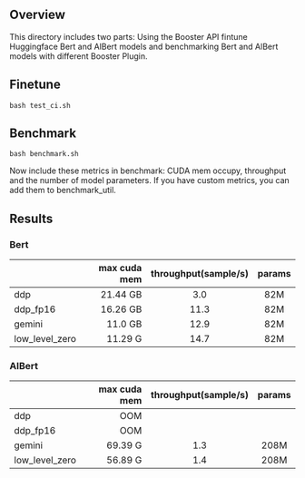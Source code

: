 ## Overview

This directory includes two parts: Using the Booster API fintune Huggingface Bert and AlBert models and benchmarking Bert and AlBert models with different Booster Plugin.

## Finetune
```
bash test_ci.sh
```

## Benchmark
```
bash benchmark.sh
```

Now include these metrics in benchmark: CUDA mem occupy, throughput and the number of model parameters. If you have custom metrics, you can add them to benchmark_util.

## Results

### Bert

|       | max cuda mem | throughput(sample/s) | params |
| :-----| -----------: | :--------: | :----: |
| ddp | 21.44 GB | 3.0 | 82M |
| ddp_fp16 | 16.26 GB | 11.3 | 82M |
| gemini | 11.0 GB | 12.9 | 82M |
| low_level_zero | 11.29 G | 14.7 | 82M |

### AlBert
|       | max cuda mem | throughput(sample/s) | params |
| :-----| -----------: | :--------: | :----: |
| ddp | OOM |  | |
| ddp_fp16 | OOM |  | |
| gemini | 69.39 G | 1.3 | 208M |
| low_level_zero | 56.89 G | 1.4 | 208M |